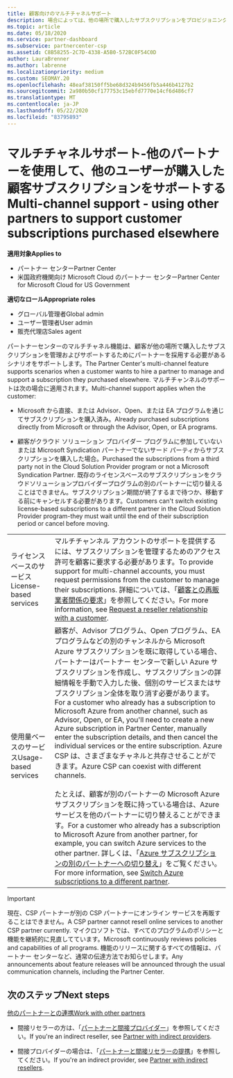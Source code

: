 ```yaml
---
title: 顧客向けのマルチチャネルサポート
description: 場合によっては、他の場所で購入したサブスクリプションをプロビジョニングし、サポートすることをお客様にお勧めします。
ms.topic: article
ms.date: 05/18/2020
ms.service: partner-dashboard
ms.subservice: partnercenter-csp
ms.assetid: C8B58255-2C7D-4338-A5B0-572BC0F54C0D
author: LauraBrenner
ms.author: labrenne
ms.localizationpriority: medium
ms.custom: SEOMAY.20
ms.openlocfilehash: 48eaf38150ff5be68d324b9456fb5a446b4127b2
ms.sourcegitcommit: 2a980b50cf177753c15ebfd7770e14cf6d486cf7
ms.translationtype: MT
ms.contentlocale: ja-JP
ms.lasthandoff: 05/22/2020
ms.locfileid: "83795893"
---
```

# <a name="multi-channel-support---using-other-partners-to-support-customer-subscriptions-purchased-elsewhere"></a><span data-ttu-id="19fe5-103">マルチチャネルサポート-他のパートナーを使用して、他のユーザーが購入した顧客サブスクリプションをサポートする</span><span class="sxs-lookup"><span data-stu-id="19fe5-103">Multi-channel support - using other partners to support customer subscriptions purchased elsewhere</span></span>

<span data-ttu-id="19fe5-104">**適用対象**</span><span class="sxs-lookup"><span data-stu-id="19fe5-104">**Applies to**</span></span>

- <span data-ttu-id="19fe5-105">パートナー センター</span><span class="sxs-lookup"><span data-stu-id="19fe5-105">Partner Center</span></span>
- <span data-ttu-id="19fe5-106">米国政府機関向け Microsoft Cloud のパートナー センター</span><span class="sxs-lookup"><span data-stu-id="19fe5-106">Partner Center for Microsoft Cloud for US Government</span></span>

<span data-ttu-id="19fe5-107">**適切なロール**</span><span class="sxs-lookup"><span data-stu-id="19fe5-107">**Appropriate roles**</span></span>

- <span data-ttu-id="19fe5-108">グローバル管理者</span><span class="sxs-lookup"><span data-stu-id="19fe5-108">Global admin</span></span>
- <span data-ttu-id="19fe5-109">ユーザー管理者</span><span class="sxs-lookup"><span data-stu-id="19fe5-109">User admin</span></span>
- <span data-ttu-id="19fe5-110">販売代理店</span><span class="sxs-lookup"><span data-stu-id="19fe5-110">Sales agent</span></span>

<span data-ttu-id="19fe5-111">パートナーセンターのマルチチャネル機能は、顧客が他の場所で購入したサブスクリプションを管理およびサポートするためにパートナーを採用する必要があるシナリオをサポートします。</span><span class="sxs-lookup"><span data-stu-id="19fe5-111">The Partner Center's multi-channel feature supports scenarios when a customer wants to hire a partner to manage and support a subscription they purchased elsewhere.</span></span> <span data-ttu-id="19fe5-112">マルチチャンネルのサポートは次の場合に適用されます。</span><span class="sxs-lookup"><span data-stu-id="19fe5-112">Multi-channel support applies when the customer:</span></span>

- <span data-ttu-id="19fe5-113">Microsoft から直接、または Advisor、Open、または EA プログラムを通じてサブスクリプションを購入済み。</span><span class="sxs-lookup"><span data-stu-id="19fe5-113">Already purchased subscriptions directly from Microsoft or through the Advisor, Open, or EA programs.</span></span>

- <span data-ttu-id="19fe5-114">顧客がクラウド ソリューション プロバイダー プログラムに参加していないまたは Microsoft Syndication パートナーでないサード パーティからサブスクリプションを購入した場合。</span><span class="sxs-lookup"><span data-stu-id="19fe5-114">Purchased the subscriptions from a third party not in the Cloud Solution Provider program or not a Microsoft Syndication Partner.</span></span> <span data-ttu-id="19fe5-115">既存のライセンスベースのサブスクリプションをクラウドソリューションプロバイダープログラムの別のパートナーに切り替えることはできません。サブスクリプション期間が終了するまで待つか、移動する前にキャンセルする必要があります。</span><span class="sxs-lookup"><span data-stu-id="19fe5-115">Customers can't switch existing license-based subscriptions to a different partner in the Cloud Solution Provider program-they must wait until the end of their subscription period or cancel before moving.</span></span>

| | |
|---------|---------|
|<span data-ttu-id="19fe5-116">ライセンスベースのサービス</span><span class="sxs-lookup"><span data-stu-id="19fe5-116">License-based services</span></span>    | <span data-ttu-id="19fe5-117">マルチチャンネル アカウントのサポートを提供するには、サブスクリプションを管理するためのアクセス許可を顧客に要求する必要があります。</span><span class="sxs-lookup"><span data-stu-id="19fe5-117">To provide support for multi-channel accounts, you must request permissions from the customer to manage their subscriptions.</span></span> <span data-ttu-id="19fe5-118">詳細については、「[顧客との再販業者関係の要求](request-a-relationship-with-a-customer.md)」を参照してください。</span><span class="sxs-lookup"><span data-stu-id="19fe5-118">For more information, see [Request a reseller relationship with a customer](request-a-relationship-with-a-customer.md).</span></span>   |
|<span data-ttu-id="19fe5-119">使用量ベースのサービス</span><span class="sxs-lookup"><span data-stu-id="19fe5-119">Usage-based services</span></span>     |  <span data-ttu-id="19fe5-120">顧客が、Advisor プログラム、Open プログラム、EA プログラムなどの別のチャンネルから Microsoft Azure サブスクリプションを既に取得している場合、パートナーはパートナー センターで新しい Azure サブスクリプションを作成し、サブスクリプションの詳細情報を手動で入力した後、個別のサービスまたはサブスクリプション全体を取り消す必要があります。</span><span class="sxs-lookup"><span data-stu-id="19fe5-120">For a customer who already has a subscription to Microsoft Azure from another channel, such as Advisor, Open, or EA, you'll need to create a new Azure subscription in Partner Center, manually enter the subscription details, and then cancel the individual services or the entire subscription.</span></span> <span data-ttu-id="19fe5-121">Azure CSP は、さまざまなチャネルと共存させることができます。</span><span class="sxs-lookup"><span data-stu-id="19fe5-121">Azure CSP can coexist with different channels.</span></span><br/><br/> <span data-ttu-id="19fe5-122">たとえば、顧客が別のパートナーの Microsoft Azure サブスクリプションを既に持っている場合は、Azure サービスを他のパートナーに切り替えることができます。</span><span class="sxs-lookup"><span data-stu-id="19fe5-122">For a customer who already has a subscription to Microsoft Azure from another partner, for example, you can switch Azure services to the other partner.</span></span>  <span data-ttu-id="19fe5-123">詳しくは、「[Azure サブスクリプションの別のパートナーへの切り替え](switch-azure-subscriptions-to-a-different-partner.md)」をご覧ください。</span><span class="sxs-lookup"><span data-stu-id="19fe5-123">For more information, see [Switch Azure subscriptions to a different partner](switch-azure-subscriptions-to-a-different-partner.md).</span></span> |

> [!IMPORTANT]  
> <span data-ttu-id="19fe5-124">現在、CSP パートナーが別の CSP パートナーにオンライン サービスを再販することはできません。</span><span class="sxs-lookup"><span data-stu-id="19fe5-124">A CSP partner cannot resell online services to another CSP partner currently.</span></span> <span data-ttu-id="19fe5-125">マイクロソフトでは、すべてのプログラムのポリシーと機能を継続的に見直してています。</span><span class="sxs-lookup"><span data-stu-id="19fe5-125">Microsoft continuously reviews policies and capabilities of all programs.</span></span> <span data-ttu-id="19fe5-126">機能のリリースに関するすべての情報は、パートナー センターなど、通常の伝達方法でお知らせします。</span><span class="sxs-lookup"><span data-stu-id="19fe5-126">Any announcements about feature releases will be announced through the usual communication channels, including the Partner Center.</span></span>

## <a name="next-steps"></a><span data-ttu-id="19fe5-127">次のステップ</span><span class="sxs-lookup"><span data-stu-id="19fe5-127">Next steps</span></span>

[<span data-ttu-id="19fe5-128">他のパートナーとの連携</span><span class="sxs-lookup"><span data-stu-id="19fe5-128">Work with other partners</span></span>](work-with-other-partners.md)

- <span data-ttu-id="19fe5-129">間接リセラーの方は、「[パートナーと間接プロバイダー](indirect-reseller-tasks-in-partner-center.md)」を参照してください。</span><span class="sxs-lookup"><span data-stu-id="19fe5-129">If you're an indirect reseller, see [Partner with indirect providers](indirect-reseller-tasks-in-partner-center.md).</span></span>

- <span data-ttu-id="19fe5-130">間接プロバイダーの場合は、「[パートナーと間接リセラーの提携](indirect-provider-tasks-in-partner-center.md)」を参照してください。</span><span class="sxs-lookup"><span data-stu-id="19fe5-130">If you're an indirect provider, see [Partner with indirect resellers](indirect-provider-tasks-in-partner-center.md).</span></span>
